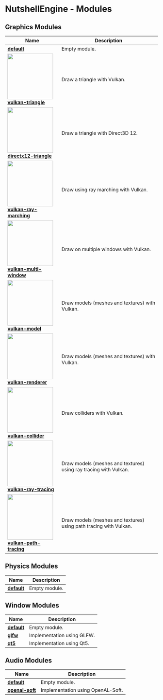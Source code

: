 # NutshellEngine - Modules

## Graphics Modules

| Name | Description |
| ------------- | ------------- |
| [**default**](https://github.com/Team-Nutshell/NutshellEngine-GraphicsModule) | Empty module. |
| [**<img src="https://i.imgur.com/LBZcpTa.png" width="150px"><br>vulkan-triangle**](https://github.com/Team-Nutshell/NutshellEngine-GraphicsModule/tree/module/vulkan-triangle) | Draw a triangle with Vulkan. |
| [**<img src="https://i.imgur.com/3CHyrnv.png" width="150px"><br>directx12-triangle**](https://github.com/Team-Nutshell/NutshellEngine-GraphicsModule/tree/module/directx12-triangle) | Draw a triangle with Direct3D 12. |
| [**<img src="https://i.imgur.com/7JPWwwL.png" width="150px"><br>vulkan-ray-marching**](https://github.com/Team-Nutshell/NutshellEngine-GraphicsModule/tree/module/vulkan-ray-marching) | Draw using ray marching with Vulkan. |
| [**<img src="https://i.imgur.com/WnWYMYU.png" width="150px"><br>vulkan-multi-window**](https://github.com/Team-Nutshell/NutshellEngine-GraphicsModule/tree/module/vulkan-multi-window) | Draw on multiple windows with Vulkan. |
| [**<img src="https://i.imgur.com/AfWswSa.png" width="150px"><br>vulkan-model**](https://github.com/Team-Nutshell/NutshellEngine-GraphicsModule/tree/module/vulkan-model) | Draw models (meshes and textures) with Vulkan. |
| [**<img src="https://i.imgur.com/rP4riaN.png" width="150px"><br>vulkan-renderer**](https://github.com/Team-Nutshell/NutshellEngine-GraphicsModule/tree/module/vulkan-renderer) | Draw models (meshes and textures) with Vulkan. |
| [**<img src="https://i.imgur.com/Zdlfmmt.png" width="150px"><br>vulkan-collider**](https://github.com/Team-Nutshell/NutshellEngine-GraphicsModule/tree/module/vulkan-collider) | Draw colliders with Vulkan. |
| [**<img src="https://i.imgur.com/W4QaQ7E.png" width="150px"><br>vulkan-ray-tracing**](https://github.com/Team-Nutshell/NutshellEngine-GraphicsModule/tree/module/vulkan-ray-tracing) | Draw models (meshes and textures) using ray tracing with Vulkan. |
| [**<img src="https://i.imgur.com/oZPHlLP.png" width="150px"><br>vulkan-path-tracing**](https://github.com/Team-Nutshell/NutshellEngine-GraphicsModule/tree/module/vulkan-path-tracing) | Draw models (meshes and textures) using path tracing with Vulkan. |

## Physics Modules

| Name | Description |
| ------------- | ------------- |
| [**default**](https://github.com/Team-Nutshell/NutshellEngine-PhysicsModule) | Empty module. |

## Window Modules

| Name | Description |
| ------------- | ------------- |
| [**default**](https://github.com/Team-Nutshell/NutshellEngine-WindowModule) | Empty module. |
| [**glfw**](https://github.com/Team-Nutshell/NutshellEngine-WindowModule/tree/module/glfw) | Implementation using GLFW. |
| [**qt5**](https://github.com/Team-Nutshell/NutshellEngine-WindowModule/tree/module/qt5) | Implementation using Qt5. |

## Audio Modules

| Name | Description |
| ------------- | ------------- |
| [**default**](https://github.com/Team-Nutshell/NutshellEngine-AudioModule) | Empty module. |
| [**openal-soft**](https://github.com/Team-Nutshell/NutshellEngine-AudioModule/tree/module/openal-soft) | Implementation using OpenAL-Soft. |
